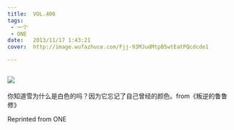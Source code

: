 ```yaml
---
title:	VOL.406
tags:
 - 一个
 - ONE
date:	2013/11/17 1:43:21
cover:	http://image.wufazhuce.com/Fjj-93MJudMtpB5wtEatPQcdcde1

---
```

![](http://image.wufazhuce.com/Fjj-93MJudMtpB5wtEatPQcdcde1)
---

你知道雪为什么是白色的吗？因为它忘记了自己曾经的颜色。from《叛逆的鲁鲁修》
 
Reprinted from ONE

